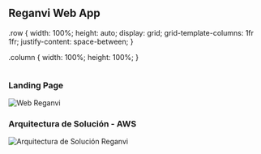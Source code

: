 ## Reganvi Web App

<styles>
  .row {
    width: 100%;
    height: auto;
    display: grid;
    grid-template-columns: 1fr 1fr;
    justify-content: space-between;
  }
  
  .column {
    width: 100%;
    height: 100%;
  }
</styles>

<div class="row">
    <div class="column">
        <h3> Landing Page </h3>
        <img src="https://reganvi-web-app.s3.amazonaws.com/images/Web_Reganvi_V2.png" alt="Web Reganvi">
    </div>
    <div class="column">
        <h3> Arquitectura de Solución - AWS </h3>
        <img src="[URL_de_la_imagen_2](https://reganvi-web-app.s3.amazonaws.com/images/AS_Reganvi.png)" alt="Arquitectura de Solución Reganvi">
    </div>
</div>
